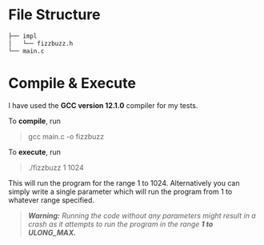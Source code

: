 # File Structure
```markdown
├── impl
│   └── fizzbuzz.h
└── main.c
```
# Compile & Execute

I have used the **GCC version 12.1.0** compiler for my tests.

To **compile**, run
> gcc main.c -o fizzbuzz 

To **execute**, run
>./fizzbuzz 1 1024 

This will run the program for the range 1 to 1024. Alternatively you can simply write a single parameter which will run the program from 1 to whatever range specified.

>_***Warning:*** Running the code without any parameters might result in a crash as it attempts to run the program in the range **1 to ULONG_MAX.**_